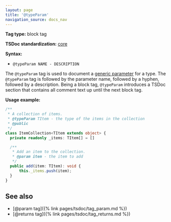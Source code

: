 ```yaml
---
layout: page
title: '@typeParam'
navigation_source: docs_nav
---
```


**Tag type:** block tag

**TSDoc standardization:** [core](
https://github.com/microsoft/tsdoc/blob/master/tsdoc/src/details/Standardization.ts)

**Syntax:**

* `@typeParam NAME - DESCRIPTION`

The `@typeParam` tag is used to document a
[generic parameter](https://www.typescriptlang.org/docs/handbook/generics.html)
for a type.  The `@typeParam` tag is followed by the parameter name, followed by a hyphen, followed by a description.
Being a block tag, `@typeParam` introduces a TSDoc section that contains all comment text up until the next block tag.

**Usage example:**

```ts
/**
 * A collection of items.
 * @typeParam TItem - the type of the items in the collection
 * @public
 */
class ItemCollection<TItem extends object> {
  private readonly _items: TItem[] = []

  /**
   * Add an item to the collection.
   * @param item - the item to add
   */
  public add(item: TItem): void {
      this._items.push(item);
  }
}
```

## See also

- [@param tag]({% link pages/tsdoc/tag_param.md %})
- [@returns tag]({% link pages/tsdoc/tag_returns.md %})
